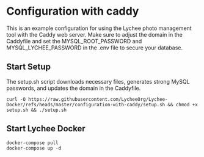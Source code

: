 # Configuration with caddy

This is an example configuration for using the Lychee photo management tool with the Caddy web server. Make sure to adjust the domain in the Caddyfile and set the MYSQL_ROOT_PASSWORD and MYSQL_LYCHEE_PASSWORD in the .env file to secure your database.

## Start Setup

The setup.sh script downloads necessary files, generates strong MySQL passwords, and updates the domain in the Caddyfile.

```
curl -O https://raw.githubusercontent.com/LycheeOrg/Lychee-Docker/refs/heads/master/configuration-with-caddy/setup.sh && chmod +x setup.sh && ./setup.sh
```

## Start Lychee Docker

```
docker-compose pull
docker-compose up -d
```